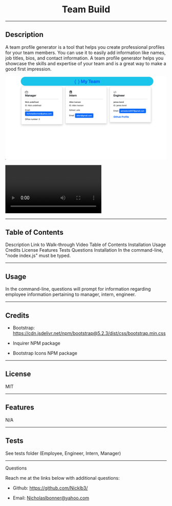 <h1 align="center">Team Build</h1>

---

## Description

A team profile generator is a tool that helps you create professional profiles for your team members. You can use it to easily add information like names, job titles, bios, and contact information. A team profile generator helps you showcase the skills and expertise of your team and is a great way to make a good first impression.

![TEAM-Build](./img/Screenshot%202023-03-05%20at%2010.12.36%20PM.png)

![RECORDing](./recording/Screen%20Recording%202023-03-05%20at%2010.10.12%20PM.mov)

---

## Table of Contents

Description Link to Walk-through Video Table of Contents Installation Usage Credits License Features Tests Questions Installation In the command-line, "node index.js" must be typed.

---

## Usage

In the command-line, questions will prompt for information regarding employee information pertaining to manager, intern, engineer.

---

##  Credits

* Bootstrap: https://cdn.jsdelivr.net/npm/bootstrap@5.2.3/dist/css/bootstrap.min.css

* Inquirer NPM package

* Bootstrap Icons NPM package

---

## License

MIT

---

## Features

N/A

---

## Tests

See tests folder (Employee, Engineer, Intern, Manager)

--- 
Questions

Reach me at the links below with additional questions:

* Github: https://github.com/Nicklb3/  

* Email: Nicholaslbonner@yahoo.com


